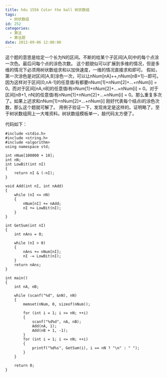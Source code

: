 ```yaml
---
title: hdu 1556 Color the ball 树状数组
tags:
  - 树状数组
id: 252
categories:
  - 算法
  - 算法题
date: 2012-09-06 12:00:00
---
```


这个题的意思是给定一个长为N的区间。不断的给某个子区间[A,B]中的每个点涂一次色。最后问每个点的涂色次数。
这个题貌似可以扩展到多维的情况，但是多维的情况下必须用树状数组求和以加快速度，一维的情况直接求和即可。
假如，第一次涂色是对区间[A,B]涂色一次，可以让nNum[nA]++,nNum[nB+1]--即可。因为这样对于区间[0,nA-1]的任意值i有都要nNum[1]+nNum[2]+...+nNum[i] = 0。而对于区间[nA,nB]的任意值i有nNum[1]+nNum[2]+...+nNum[i] = 0。对于区间[nB+1, nN]的任意值i有nNum[1]+nNum[2]+...+nNum[i] = 0。那么重复多次了。如果上述求和nNum[1]+nNum[2]+...+nNum[i] 刚好代表每个结点i的涂色次数，那么这个题就可解了。
用例子验证一下，发现肯定是这样的。证明略了。至于树状数组网上一大堆资料。树状数组模板单一，敲代码太方便了。

代码如下：
``` stylus
#include <stdio.h>
#include <string.h>
#include <algorithm>
using namespace std;

int nNum[100000 + 10];
int nN;
int LowBit(int nI)
{
    return nI & (-nI);
}

void Add(int nI, int nAdd)
{
    while (nI <= nN)
    {
        nNum[nI] += nAdd;
        nI += LowBit(nI);
    }
}

int GetSum(int nI)
{
    int nAns = 0;

    while (nI > 0)
    {
        nAns += nNum[nI];
        nI -= LowBit(nI);
    }
    return nAns;
}

int main()
{
    int nA, nB;

    while (scanf("%d", &nN), nN)
    {
        memset(nNum, 0, sizeof(nNum));

        for (int i = 1; i <= nN; ++i)
        {
            scanf("%d%d", nA, nB);
            Add(nA, 1);
            Add(nB + 1, -1);
        }
        for (int i = 1; i <= nN; ++i)
        {
            printf("%d%s", GetSum(i), i == nN ? "\n" : " ");
        }
    }

    return 0;
}
```